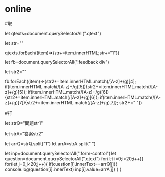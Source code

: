 # online

#取

let qtexts=document.querySelectorAll(".qtext")

let str=""

qtexts.forEach((item)=>{str+=item.innerHTML;str+="1"})

let fb=document.querySelectorAll(".feedback div")

let str2=""

fb.forEach((item)=>{str2+=item.innerHTML.match(/[A-z]+/g)[4];
 if(item.innerHTML.match(/[A-z]+/g)[5]){str2+=item.innerHTML.match(/[A-z]+/g)[5]};
 if(item.innerHTML.match(/[A-z]+/g)[6]){str2+=item.innerHTML.match(/[A-z]+/g)[6]};
 if(item.innerHTML.match(/[A-z]+/g)[7]){str2+=item.innerHTML.match(/[A-z]+/g)[7]};
str2+=" "})

#打

let strQ="問題str1"

let strA="答案str2"

let arrQ=strQ.split("1")
let arrA=strA.split(" ")

let inp=document.querySelectorAll(".form-control")
let question=document.querySelectorAll(".qtext")
for(let i=0;i<20;i++){  
     for(let j=0;j<20;j++){
	if(question[i].innerText==arrQ[j]){
	console.log(question[i].innerText)
          inp[i].value=arrA[j]}
      }
    }
